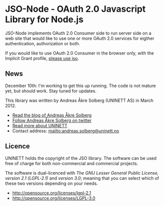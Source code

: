 JSO-Node - OAuth 2.0 Javascript Library for Node.js
=========


JSO-Node implements OAuth 2.0 Consumer side to run server side on a web site that would like to use one or more OAuth 2.0 services for eigther authentication, authorization or both.

If you would like to use OAuth 2.0 Consumer in the browser only, with the Implicit Grant profile, [please use jso](https://github.com/andreassolberg/jso).


## News

December 10th: I'm working to get this up running. The code is not mature yet, but should work. Stay tuned for updates.



This library was written by Andreas Åkre Solberg (UNINETT AS) in March 2012.

* [Read the blog of Andreas Åkre Solberg](http://rnd.feide.no)
* [Follow Andreas Åkre Solberg on twitter](https://twitter.com/erlang)
* [Read more about UNINETT](http://uninett.no)
* Contact address: <mailto:andreas.solberg@uninett.no>


## Licence

UNINETT holds the copyright of the JSO library. The software can be used free of charge for both non-commercial and commercial projects. 

The software is dual-licenced with *The GNU Lesser General Public License, version 2.1 (LGPL-2.1)* and *version 3.0*; meaning that you can select which of these two versions depending on your needs.

* <http://opensource.org/licenses/lgpl-2.1>
* <http://opensource.org/licenses/LGPL-3.0>




